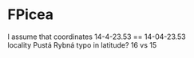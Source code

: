 # FPicea
I assume that coordinates 14-4-23.53 == 14-04-23.53  
locality Pustá Rybná typo in latitude? 16 vs 15
